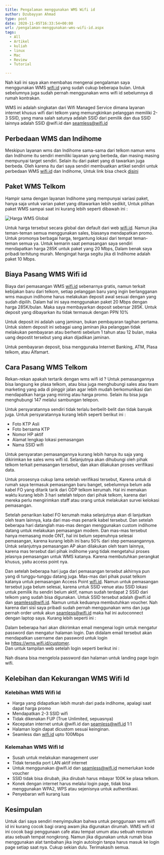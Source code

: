 ```yaml
---
title: Pengalaman menggunakan WMS Wifi id
author: Dzubayyan Ahmad
type: post
date: 2020-11-05T16:33:54+00:00
url: /pengalaman-menggunakan-wms-wifi-id.aspx
tags:
  - All
  - Artikel
  - kuliah
  - linux
  - Mac
  - Review
  - Tutorial

---
```

<p class="part" data-startline="3" data-endline="3" data-position="38" data-size="0">
  <span data-position="38" data-size="73">Nah kali ini saya akan membahas mengenai pengalaman saya menggunakan WMS </span><a href="https://wifi.id/" target="_blank" rel="noopener noreferrer"><span data-position="111" data-size="7">wifi.id</span></a><span data-position="118" data-size="123"> yang sudah cukup beberapa bulan. Untuk sebelumnya juga sudah pernah menggunakan wms wifi id sebelumnya di rumah kontrakan.</span>
</p>

<p class="part" data-startline="5" data-endline="5" data-position="244" data-size="0">
  <span data-position="244" data-size="241">WMS ini adalah singkatan dari Wifi Managed Service dimana layanan internet khusus wifi dari telkom yang memungkinkan pelanggan memiliki 2-3 SSID, yang mana salah satunya adalah SSID dari pemilik dan dua SSID lainnya adalah SSID @wifi.id dan </span><a href="mailto:seamless@wifi.id" target="_blank" rel="noopener noreferrer"><span data-position="485" data-size="16">seamless@wifi.id</span></a>
</p>

<h2 id="Perbedaan-WMS-dan-Indihome" class="part" data-startline="7" data-endline="7" data-id="Perbedaan-WMS-dan-Indihome">
  <span data-position="506" data-size="26">Perbedaan WMS dan Indihome</span>
</h2>

<p class="part" data-startline="8" data-endline="8" data-position="533" data-size="0">
  <span data-position="534" data-size="300">Meskipun layanan wms dan Indihome sama-sama dari telkom namun wms dan Indihome itu sendiri memiliki layanan yang berbeda, dan masing masing mempunyai target sendiri. Selain itu dari paket yang di tawarkan juga berbeda. Oleh karena itu dari saya sendiri membuatkan artikel sendiri untuk perbedaan WMS </span><a href="https://wifi.id/" target="_blank" rel="noopener noreferrer"><span data-position="834" data-size="7">wifi.id</span></a><span data-position="841" data-size="37"> dan Indihome, Untuk link bisa check </span><a href="https://tulisan.masdzub.com/perbedaan-wms-wifi-id-dengan-indihome.aspx" target="_blank" rel="noopener noreferrer"><span data-position="878" data-size="6">disini</span></a>
</p>

<h2 id="Paket-WMS-Telkom" class="part" data-startline="10" data-endline="10" data-id="Paket-WMS-Telkom">
  <span data-position="963" data-size="16">Paket WMS Telkom</span>
</h2>

<p class="part" data-startline="11" data-endline="11" data-position="980" data-size="0">
  <span data-position="980" data-size="201">Hampir sama dengan layanan Indihome yang mempunyai variasi paket, hanya saja untuk varian paket yang ditawarkan lebih sedikit, Untuk pilihan paket WMS sampai saat ini kurang lebih seperti dibawah ini :</span>
</p>

<p class="part" data-startline="13" data-endline="13" data-position="1184" data-size="0">
  <img decoding="async" class="" src="https://i.imgur.com/fs1xIkE.png" alt="Harga WMS Global" data-position="1184" data-size="52" />
</p>

<p class="part" data-startline="15" data-endline="15" data-position="1238" data-size="0">
  <span data-position="1238" data-size="56">Untuk harga tersebut secara global dan default dari web </span><a href="https://wifi.id/" target="_blank" rel="noopener noreferrer"><span data-position="1294" data-size="7">wifi.id</span></a><span data-position="1301" data-size="356">. Namun jika teman-teman semua menggunakan sales, biasanya mendapatkan promo. Untuk promonya berbagai harga, tergantung lokasi dari tempat teman-teman semua ya. Untuk kemarin saat pemasangan saya sendiri mendapatkan harga 285K untuk paket yang 20 Mbps, Dalam benak saya pribadi terhitung murah. Mengingat harga segitu jika di Indihome adalah paket 10 Mbps.</span>
</p>

<h2 id="Biaya-Pasang-WMS-Wifi-id" class="part" data-startline="17" data-endline="17" data-id="Biaya-Pasang-WMS-Wifi-id">
  <span data-position="1663" data-size="24">Biaya Pasang WMS Wifi id</span>
</h2>

<p class="part" data-startline="18" data-endline="18" data-position="1688" data-size="0">
  <span data-position="1688" data-size="26">Biaya dari pemasangan WMS </span><a href="https://wifi.id/" target="_blank" rel="noopener noreferrer"><span data-position="1714" data-size="7">wifi.id</span></a><span data-position="1721" data-size="369"> sebenarnya gratis, namun terkait kebijakan baru dari telkom, setiap pelanggan baru yang ingin berlangganan wms maupun indihome harus melakukan deposit awal sesuai dengan yang sudah dipilih. Dalam hal ini saya menggunakan paket 20 Mbps dengan harga 285K/bulan. Maka saya membayarkan deposit sebersar 285K. Untuk deposit yang dibayarkan itu tidak termasuk dengan PPN 10%</span>
</p>

<p class="part" data-startline="20" data-endline="20" data-position="2092" data-size="0">
  <span data-position="2092" data-size="262">Untuk deposit ini adalah uang jaminan, bukan pembayaran tagihan pertama. Untuk sistem deposit ini sebagai uang jaminan jika pelanggan tidak melakukan pembayaran atau berhenti sebelum 1 tahun atau 12 bulan, maka uang depostit tersebut yang akan dijadikan jaminan.</span>
</p>

<p class="part" data-startline="22" data-endline="22" data-position="2356" data-size="0">
  <span data-position="2356" data-size="93">Untuk pembayaran deposit, bisa menggunaka Internet Banking, ATM, Plasa telkom, atau Alfamart.</span>
</p>

<h2 id="Cara-Pasang-WMS-Telkom" class="part" data-startline="24" data-endline="24" data-id="Cara-Pasang-WMS-Telkom">
  <span data-position="2454" data-size="22">Cara Pasang WMS Telkom</span>
</h2>

<p class="part" data-startline="25" data-endline="25" data-position="2477" data-size="0">
  <span data-position="2477" data-size="325">Rekan-rekan apakah tertarik dengan wms wifi id ? Untuk pemasangannya bisa langsung ke plasa telkom, atau bisa juga menghubungi sales atau team marketing yang ada di pinggir jalan agar lebih mudah berkomunikasi dan mendapatkan harga yang miring atau harga promo. Selain itu bisa juga menghubungi 147 melalui sambungan telepon.</span>
</p>

<p class="part" data-startline="27" data-endline="27" data-position="2804" data-size="0">
  <span data-position="2804" data-size="136">Untuk persyaratannya sendiri tidak terlalu berbelit-belit dan tidak banyak juga. Untuk persyaratannya kurang lebih seperti berikut ini :</span>
</p>

<ul class="part" data-startline="28" data-endline="33">
  <li class="" data-startline="28" data-endline="28" data-position="2944" data-size="0">
    <span data-position="2944" data-size="13">Foto KTP Asli</span>
  </li>
  <li class="" data-startline="29" data-endline="29" data-position="2960" data-size="0">
    <span data-position="2960" data-size="16">Foto bersama KTP</span>
  </li>
  <li class="" data-startline="30" data-endline="30" data-position="2979" data-size="0">
    <span data-position="2979" data-size="14">Nomor HP aktif</span>
  </li>
  <li class="" data-startline="31" data-endline="31" data-position="2996" data-size="0">
    <span data-position="2996" data-size="32">Alamat lengkap lokasi pemasangan</span>
  </li>
  <li class="" data-startline="32" data-endline="33" data-position="3031" data-size="0">
    <span data-position="3031" data-size="14">Nama SSID wifi</span>
  </li>
</ul>

<p class="part" data-startline="34" data-endline="34" data-position="3047" data-size="0">
  <span data-position="3047" data-size="214">Untuk persyaratan pemasangannya kurang lebih hanya itu saja yang dikirimkan ke sales wms wifi id. Selanjutnya akan dihubungi oleh pihak telkom terkait pemasangan tersebut, dan akan dilakukan proses verifikasi data.</span>
</p>

<p class="part" data-startline="36" data-endline="36" data-position="3263" data-size="0">
  <span data-position="3263" data-size="363">Untuk prosesnya cukup lama setelah verifikasi tersebut, Karena untuk di rumah saya termasuk pemasangan baru banget, sebelumnya belum ada kabel FO yang ditarik tarik dari ODP telkom kerumah. Hal ini memakan waktu kurang lebih 3 hari setelah telpon dari pihak telkom, karena dari mereka perlu mengirimkan staff atau orang untuk melakukan survei kelokasi pemasangan.</span>
</p>

<p class="part" data-startline="38" data-endline="38" data-position="3628" data-size="0">
  <span data-position="3628" data-size="634">Setelah penarikan kabel FO kerumah maka selanjutnya akan di lanjutkan oleh team lainnya, kata dari mas-mas penarik kabel tersebut. Dan setelah beberapa hari datanglah mas-mas dengan menggunakan custom indihome datang untuk melakukan pemasangan modem. Dan mas-mas tersebut hanya memasang mode ONT, hal ini belum sepenuhnya selesai pemasangan, karena kurang lebih ini baru 50% dari step pemasangannya. Untuk selanjutnya pemasangan AP akan dilakukan oleh team lainnya, karena mas tersebut dari pihak indihome yang tidak mengetahui proses jelasnya pemasangan untuk WMS katanya. Karena membutuhkan perangkat khusus, yaitu access point nya.</span>
</p>

<p class="part" data-startline="40" data-endline="41" data-position="4264" data-size="0">
  <span data-position="4264" data-size="174">Dan setelah beberapa hari juga dari pemasangan tersebut akhirnya pun yang di tunggu-tunggu datang juga. Mas-mas dari pihak pusat telkom katanya untuk pemasangan Access Point </span><a href="https://wifi.id/" target="_blank" rel="noopener noreferrer"><span data-position="4438" data-size="7">wifi.id</span></a><span data-position="4445" data-size="241">. Namun untuk pemasangan tersebut juga belum selesai, karena untuk SSID venue atau SSID lokasi untuk pemilik itu sendiri belum aktif, namun sudah terdapat 2 SSID dari telkom yang sudah bisa digunakan. Untuk SSID tersebut adalah @wifi.id dan </span><a href="mailto:seamless@wifi.id" target="_blank" rel="noopener noreferrer"><span data-position="4686" data-size="16">seamless@wifi.id</span></a><span data-position="4702" data-size="140">. Namun untuk keduanya membutuhkan voucher. Nah karena dari sisi saya pribadi sudah pernah menggunakan wms dan juga pernah order untuk akun </span><a href="mailto:seamless@wifi.id" target="_blank" rel="noopener noreferrer"><span data-position="4842" data-size="16">seamless@wifi.id</span></a><span data-position="4858" data-size="72"> maka hal ini autoconnect dengan laptop saya. Kurang lebih seperti ini :</span><br /> <img decoding="async" class="aligncenter" src="https://i.imgur.com/mqL5i81.png" alt="" data-position="4932" data-size="36" />
</p>

<p class="part" data-startline="44" data-endline="45" data-position="4971" data-size="0">
  <span data-position="4972" data-size="190">Dalam beberapa hari akan dikirimkan email mengenai login untuk mengatur password dan mengatur halaman login. Dan didalam email tersebut akan mendapatkan username dan password untuk login ke </span><a href="https://wms.wifi.id/customer" target="_blank" rel="noopener noreferrer"><span data-position="5162" data-size="28">https://wms.wifi.id/customer</span></a><span data-position="5190" data-size="1">.</span><br /> <span data-position="5192" data-size="59">Dan untuk tampilan web setelah login seperti berikut ini : </span><img decoding="async" class="" src="https://i.imgur.com/xvYlf6z.png" alt="" data-position="5251" data-size="36" />
</p>

<p class="part" data-startline="47" data-endline="47" data-position="5289" data-size="0">
  <span data-position="5289" data-size="77">Nah disana bisa mengelola password dan halaman untuk landing page login wifi.</span>
</p>

<h2 id="Kelebihan-dan-Kekurangan-WMS-Wifi-Id" class="part" data-endline="49" data-startline="49" data-id="Kelebihan-dan-Kekurangan-WMS-Wifi-Id">
  <span data-position="5371" data-size="36">Kelebihan dan Kekurangan WMS Wifi Id</span>
</h2>

<h3 id="Kelebihan-WMS-Wifi-Id" class="part" data-endline="50" data-startline="50" data-id="Kelebihan-WMS-Wifi-Id">
  <span data-position="5412" data-size="21">Kelebihan WMS Wifi Id</span>
</h3>

<ul class="part" data-startline="51" data-endline="57">
  <li class="" data-startline="51" data-endline="51" data-position="5436" data-size="0">
    <span data-position="5436" data-size="84">Harga yang didapatkan lebih murah dari pada indihome, apalagi saat dapat harga promo</span>
  </li>
  <li class="" data-startline="52" data-endline="52" data-position="5523" data-size="0">
    <span data-position="5523" data-size="25">Mendapatkan 2-3 SSID wifi</span>
  </li>
  <li class="" data-startline="53" data-endline="53" data-position="5551" data-size="0">
    <span data-position="5551" data-size="47">Tidak dikenakan FUP (True Unlimited, sepuasnya)</span>
  </li>
  <li class="" data-startline="54" data-endline="54" data-position="5601" data-size="0">
    <span data-position="5601" data-size="38">Kecepatan internet untuk @wifi.id dan </span><a href="mailto:seamless@wifi.id" target="_blank" rel="noopener noreferrer"><span data-position="5639" data-size="16">seamless@wifi.id</span></a><span data-position="5655" data-size="4"> 1:1</span>
  </li>
  <li class="" data-startline="55" data-endline="55" data-position="5662" data-size="0">
    <span data-position="5662" data-size="46">Halaman login dapat dicustom sesuai keinginan.</span>
  </li>
  <li class="" data-startline="56" data-endline="57" data-position="5711" data-size="0">
    <span data-position="5711" data-size="13">Seamless dan </span><a href="https://wifi.id/" target="_blank" rel="noopener noreferrer"><span data-position="5724" data-size="7">wifi.id</span></a><span data-position="5731" data-size="13"> upto 100Mbps</span>
  </li>
</ul>

<h3 id="Kelemahan-WMS-Wifi-Id" class="part" data-endline="58" data-startline="58" data-id="Kelemahan-WMS-Wifi-Id">
  <span data-position="5750" data-size="21">Kelemahan WMS Wifi Id</span>
</h3>

<ul class="part" data-startline="59" data-endline="65">
  <li class="" data-startline="59" data-endline="59" data-position="5774" data-size="0">
    <span data-position="5774" data-size="37">Susah untuk melakukan management user</span>
  </li>
  <li class="" data-startline="60" data-endline="60" data-position="5814" data-size="0">
    <span data-position="5814" data-size="38">Tidak tersedia port LAN aktif internet</span>
  </li>
  <li class="" data-startline="61" data-endline="61" data-position="5855" data-size="0">
    <span data-position="5855" data-size="31">Untuk menggunakan @wifi.id dan </span><a href="mailto:seamless@wifi.id" target="_blank" rel="noopener noreferrer"><span data-position="5886" data-size="16">seamless@wifi.id</span></a><span data-position="5902" data-size="24"> memerlukan kode voucher</span>
  </li>
  <li class="" data-startline="62" data-endline="62" data-position="5929" data-size="0">
    <span data-position="5929" data-size="72">SSID tidak bisa dirubah, jika dirubah harus mbayar 100K ke plasa telkom.</span>
  </li>
  <li class="" data-startline="63" data-endline="63" data-position="6004" data-size="0">
    <span data-position="6004" data-size="116">Konek dengan internet harus melalui login page, tidak bisa menggunakan WPA2, WPS atau sejenisnya untuk authentikasi.</span>
  </li>
  <li class="" data-startline="64" data-endline="65" data-position="6123" data-size="0">
    <span data-position="6123" data-size="27">Penyebaran wifi kurang luas</span>
  </li>
</ul>

<h2 id="Kesimpulan" class="part" data-startline="66" data-endline="66" data-id="Kesimpulan">
  <span data-position="6155" data-size="10">Kesimpulan</span>
</h2>

<p class="part" data-startline="67" data-endline="67" data-position="6166" data-size="0">
  <span data-position="6166" data-size="411">Untuk dari saya sendiri menyimpulkan bahwa untuk penggunaan wms wifi id ini kurang cocok bagi orang awam jika digunakan dirumah. WMS wifi id ini cocok bagi penggunaan cafe atau tempat umum atau sebuah restoran atau sebuah tempat nongkrong. Namun jika digunakan untuk rumah bisa menggunakan alat tambahan jika ingin autologin tanpa harus masuk ke login page setiap saat nya. Cukup sekian dulu. Terimakasih semua.</span>
</p>